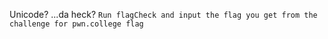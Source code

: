 Unicode? ...da heck?
`Run flagCheck and input the flag you get from the challenge for pwn.college flag`
